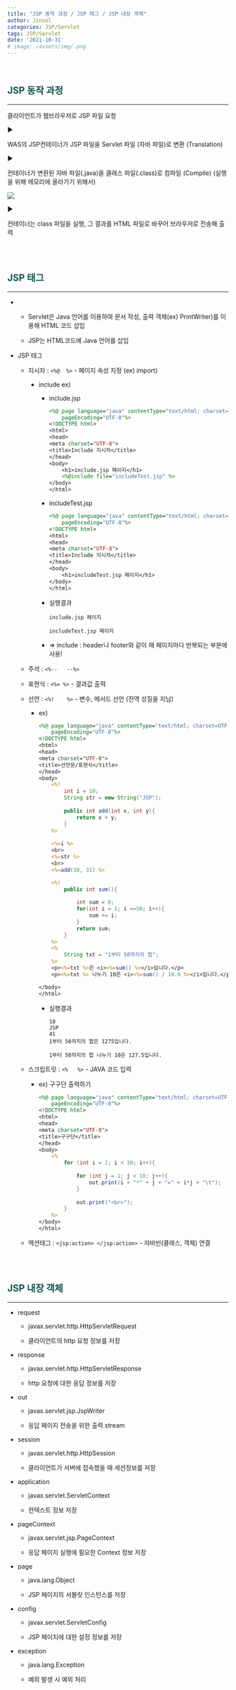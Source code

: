 ```yaml
---
title: "JSP 동작 과정 / JSP 태그 / JSP 내장 객체"
author: Jinsol
categories: JSP/Servlet
tags: JSP/Servlet
date: '2021-10-31'
# image: /assets/img/.png
---
```


<br>

## <span style="color:#105652">JSP 동작 과정</span>
<hr>

클라이언트가 웹브라우저로 JSP 파일 요청

▶

WAS의 JSP컨테이너가 JSP 파일을 Servlet 파일 (자바 파일)로 변환 (Translation)

▶

컨테이너가 변환된 자바 파일(.java)을 클래스 파일(.class)로 컴파일 (Compile) (실행을 위해 메모리에 올라가기 위해서)

![](/assets/img/jspClassPath.PNG)

▶

컨테이너는 class 파일을 실행, 그 결과를 HTML 파일로 바꾸어 브라우저로 전송해 출력

<br>
<br>

## <span style="color:#105652">JSP 태그</span>
<hr>

-   - Servlet은 Java 언어를 이용하여 문서 작성, 출력 객체(ex) PrintWriter)를 이용해 HTML 코드 삽입

    - JSP는 HTML코드에 Java 언어를 삽입

- JSP 태그

    - 지시자 : `<%@  %>` - 페이지 속성 지정 (ex) import)

        - include ex)
            
            - include.jsp
                
                ```jsp
                <%@ page language="java" contentType="text/html; charset=UTF-8"
                    pageEncoding="UTF-8"%>
                <!DOCTYPE html>
                <html>
                <head>
                <meta charset="UTF-8">
                <title>Include 지시자</title>
                </head>
                <body>
                    <h1>include.jsp 페이지</h1>
                    <%@include file="includeTest.jsp" %>
                </body>
                </html>
                ```

            - includeTest.jsp

                ```jsp
                <%@ page language="java" contentType="text/html; charset=UTF-8"
                    pageEncoding="UTF-8"%>
                <!DOCTYPE html>
                <html>
                <head>
                <meta charset="UTF-8">
                <title>Include 지시자</title>
                </head>
                <body>
                    <h1>includeTest.jsp 페이지</h1>
                </body>
                </html>
                ```

            - 실행결과

                ```
                include.jsp 페이지
                
                includeTest.jsp 페이지
                ```

            - => include : header나 footer와 같이 매 페이지마다 반복되는 부분에 사용!

    - 주석 : `<%--   --%>`

    - 표현식 : `<%= %>` - 결과값 출력

    - 선언 : `<%!    %>` - 변수, 메서드 선언 (전역 성질을 지님)

        - ex)

            ```jsp
            <%@ page language="java" contentType="text/html; charset=UTF-8"
                pageEncoding="UTF-8"%>
            <!DOCTYPE html>
            <html>
            <head>
            <meta charset="UTF-8">
            <title>선언문/표현식</title>
            </head>
            <body>
                <%!
                    int i = 10;
                    String str = new String("JSP");
                    
                    public int add(int x, int y){
                        return x + y;
                    }
                %>
                
                <%=i %>
                <br>
                <%=str %>
                <br>
                <%=add(10, 31) %>

                <%!
                    public int sum(){
                
                        int sum = 0;
                        for(int i = 1; i <=50; i++){
                            sum += i;
                        }
                        return sum;
                    }
                %>
                <%
                    String txt = "1부터 50까지의 합";
                %>
                <p><%=txt %>은 <i><%=sum() %></i>입니다.</p>
                <p><%=txt %> 나누기 10은 <i><%=sum() / 10.0 %></i>입니다.</p>

            </body>
            </html>
            ```

            - 실행결과

                ```
                10 
                JSP 
                41 
                1부터 50까지의 합은 1275입니다.

                1부터 50까지의 합 나누기 10은 127.5입니다.
                ```

    - 스크립트릿 : `<%   %>` - JAVA 코드 입력

        - ex) 구구단 출력하기

            ```jsp
            <%@ page language="java" contentType="text/html; charset=UTF-8"
                pageEncoding="UTF-8"%>
            <!DOCTYPE html>
            <html>
            <head>
            <meta charset="UTF-8">
            <title>구구단</title>
            </head>
            <body>
                <%
                    for (int i = 2; i < 10; i++){
                        
                        for (int j = 1; j < 10; j++){
                            out.print(i + "*" + j + "=" + i*j + "\t");
                        }
                        
                        out.print("<br>");
                    }
                %>
            </body>
            </html>
            ```


    - 액션태그 : `<jsp:action> </jsp:action>` - 자바빈(클래스, 객체) 연결
    
<br>
<br>

## <span style="color:#105652">JSP 내장 객체</span>
<hr>

- request

    - javax.servlet.http.HttpServletRequest

    - 클라이언트의 http 요청 정보를 저장

- response

    - javax.servlet.http.HttpServletResponse

    - http 요청에 대한 응답 정보를 저장

- out

    - javax.servlet.jsp.JspWriter

    - 응답 페이지 전송을 위한 출력 stream

- session

    - javax.servlet.http.HttpSession

    - 클라이언트가 서버에 접속했을 때 세션정보를 저장

- application

    - javax.servlet.ServletContext

    - 컨텍스트 정보 저장

- pageContext

    - javax.servlet.jsp.PageContext

    - 응답 페이지 실행에 필요한 Context 정보 저장

- page

    - java.lang.Object

    - JSP 페이지의 서블릿 인스턴스를 저장

- config

    - javax.servlet.ServletConfig

    - JSP 페이지에 대한 설정 정보를 저장

- exception

    - java.lang.Exception

    - 예외 발생 시 예외 처리